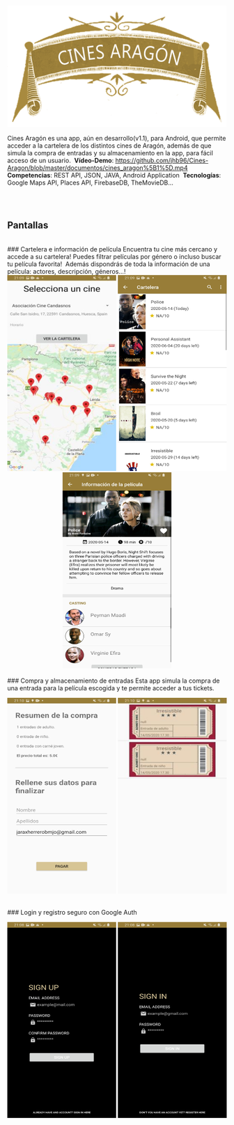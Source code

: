 ![Cines Aragón](https://github.com/jhb96/Cines-Aragon/blob/master/documentos/cines%20aragon.png)


Cines Aragón es una app, aún en desarrollo(v1.1), para Android, que permite acceder a la cartelera de los distintos cines de Aragón, además de que simula la compra de entradas y su almacenamiento en la app, para fácil acceso de un usuario.&nbsp;
**Vídeo-Demo**: https://github.com/jhb96/Cines-Aragon/blob/master/documentos/cines_aragon%5B1%5D.mp4
**Competencias**: REST API, JSON, JAVA, Android Application&nbsp;
**Tecnologías**: Google Maps API, Places API, FirebaseDB, TheMovieDB...&nbsp;

<br/>
<br/>

## Pantallas
<br/>
### Cartelera e información de película
Encuentra tu cine más cercano y accede a su cartelera! Puedes filtrar películas por género o incluso buscar tu película favorita!&nbsp;
Además dispondrás de toda la información de una película: actores, descripción, géneros...!&nbsp; 
<br/>
<div class="images" align="center">
<img src="https://github.com/jhb96/Cines-Aragon/blob/master/documentos/maps.jpg" width="250" height="450" alt="first image">
<img src="https://github.com/jhb96/Cines-Aragon/blob/master/documentos/cartelera.jpg" width="250" height="450" alt="second image">
<img src="https://github.com/jhb96/Cines-Aragon/blob/master/documentos/pelicula.jpg" width="250" height="450" alt="third image">
</div>
<br/>
### Compra y almacenamiento de entradas
Esta app simula la compra de una entrada para la película escogida y te permite acceder a tus tickets.&nbsp; 
<br/>
<p align="center">
<img src="https://github.com/jhb96/Cines-Aragon/blob/master/documentos/realizar%20compra.jpg" width="250" height="450">
<img src="https://github.com/jhb96/Cines-Aragon/blob/master/documentos/entradas.jpg" width="250" height="450">
</p>

<br/>
### Login y registro seguro con Google Auth
<br/>
<p align="center">
<img src="https://github.com/jhb96/Cines-Aragon/blob/master/documentos/registro.jpg" width="250" height="450">
<img src="https://github.com/jhb96/Cines-Aragon/blob/master/documentos/login.jpg" width="250" height="450">
</p>
